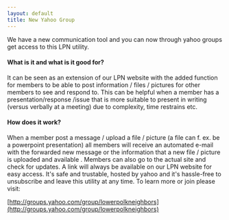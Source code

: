 ```yaml
---
layout: default
title: New Yahoo Group
---
```

We have a new communication tool and you can now through yahoo groups get access to this LPN utility. 

#### What is it and what is it good for?
It can be seen as an extension of our LPN website with the added function for members to be able to post information / files / pictures for other members to see and respond to. This can be helpful when a member has a presentation/response /issue that is more suitable to present in writing (versus verbally at a meeting) due to complexity, time restrains etc. 

#### How does it work?
When a member post a message / upload a file / picture (a file can f. ex. be a powerpoint presentation) all members will receive an automated e-mail with the forwarded new message or the information that a new file / picture is uploaded and available . Members can also go to the actual site and check for updates. A link will always be available on our LPN website for easy access. It's safe and trustable, hosted by yahoo and it's hassle-free to unsubscribe and leave this utility at any time. To learn more or join please visit: 

[http://groups.yahoo.com/group/lowerpolkneighbors](http://groups.yahoo.com/group/lowerpolkneighbors)

